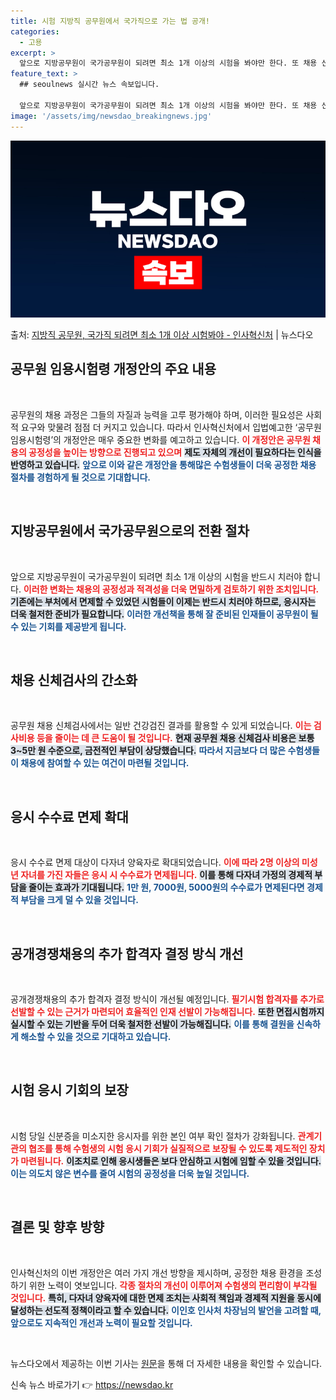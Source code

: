 ```yaml
---
title: 시험 지방직 공무원에서 국가직으로 가는 법 공개!
categories:
  - 고용
excerpt: >
  앞으로 지방공무원이 국가공무원이 되려면 최소 1개 이상의 시험을 봐야만 한다. 또 채용 신체검사로 일반건강검…
feature_text: >
  ## seoulnews 실시간 뉴스 속보입니다.

  앞으로 지방공무원이 국가공무원이 되려면 최소 1개 이상의 시험을 봐야만 한다. 또 채용 신체검사로 일반건강검…
image: '/assets/img/newsdao_breakingnews.jpg'
---
```


![뉴스다오 속보](/assets/img/newsdao_breakingnews.jpg)

<p>출처: <a href="https://newsdao.kr/2053" rel="dofollow">지방직 공무원, 국가직 되려면 최소 1개 이상 시험봐야 - 인사혁신처</a> | 뉴스다오</p>

<h2 data-ke-size="size26">공무원 임용시험령 개정안의 주요 내용</h2>

<p data-ke-size="size16">&nbsp;</p>

공무원의 채용 과정은 그들의 자질과 능력을 고루 평가해야 하며, 이러한 필요성은 사회적 요구와 맞물려 점점 더 커지고 있습니다. 따라서 인사혁신처에서 입법예고한 ‘공무원임용시험령’의 개정안은 매우 중요한 변화를 예고하고 있습니다. <b><span style="color: #ee2323;">이 개정안은 공무원 채용의 공정성을 높이는 방향으로 진행되고 있으며</span></b> <b><span style="background-color: #21538527;">제도 자체의 개선이 필요하다는 인식을 반영하고 있습니다.</span></b> <b><span style="color: #1a5490;">앞으로 이와 같은 개정안을 통해많은 수험생들이 더욱 공정한 채용 절차를 경험하게 될 것으로 기대합니다.</span></b>

<p data-ke-size="size16">&nbsp;</p>

<h2 data-ke-size="size26">지방공무원에서 국가공무원으로의 전환 절차</h2>

<p data-ke-size="size16">&nbsp;</p>

앞으로 지방공무원이 국가공무원이 되려면 최소 1개 이상의 시험을 반드시 치러야 합니다. <b><span style="color: #ee2323;">이러한 변화는 채용의 공정성과 적격성을 더욱 면밀하게 검토하기 위한 조치입니다.</span></b> <b><span style="background-color: #21538527;">기존에는 부처에서 면제할 수 있었던 시험들이 이제는 반드시 치러야 하므로, 응시자는 더욱 철저한 준비가 필요합니다.</span></b> <b><span style="color: #1a5490;">이러한 개선책을 통해 잘 준비된 인재들이 공무원이 될 수 있는 기회를 제공받게 됩니다.</span></b>

<p data-ke-size="size16">&nbsp;</p>

<h2 data-ke-size="size26">채용 신체검사의 간소화</h2>

<p data-ke-size="size16">&nbsp;</p>

공무원 채용 신체검사에서는 일반 건강검진 결과를 활용할 수 있게 되었습니다. <b><span style="color: #ee2323;">이는 검사비용 등을 줄이는 데 큰 도움이 될 것입니다.</span></b> <b><span style="background-color: #21538527;">현재 공무원 채용 신체검사 비용은 보통 3~5만 원 수준으로, 금전적인 부담이 상당했습니다.</span></b> <b><span style="color: #1a5490;">따라서 지금보다 더 많은 수험생들이 채용에 참여할 수 있는 여건이 마련될 것입니다.</span></b>

<p data-ke-size="size16">&nbsp;</p>

<h2 data-ke-size="size26">응시 수수료 면제 확대</h2>

<p data-ke-size="size16">&nbsp;</p>

응시 수수료 면제 대상이 다자녀 양육자로 확대되었습니다. <b><span style="color: #ee2323;">이에 따라 2명 이상의 미성년 자녀를 가진 자들은 응시 시 수수료가 면제됩니다.</span></b> <b><span style="background-color: #21538527;">이를 통해 다자녀 가정의 경제적 부담을 줄이는 효과가 기대됩니다.</span></b> <b><span style="color: #1a5490;">1만 원, 7000원, 5000원의 수수료가 면제된다면 경제적 부담을 크게 덜 수 있을 것입니다.</span></b>

<p data-ke-size="size16">&nbsp;</p>

<h2 data-ke-size="size26">공개경쟁채용의 추가 합격자 결정 방식 개선</h2>

<p data-ke-size="size16">&nbsp;</p>

공개경쟁채용의 추가 합격자 결정 방식이 개선될 예정입니다. <b><span style="color: #ee2323;">필기시험 합격자를 추가로 선발할 수 있는 근거가 마련되어 효율적인 인재 선발이 가능해집니다.</span></b> <b><span style="background-color: #21538527;">또한 면접시험까지 실시할 수 있는 기반을 두어 더욱 철저한 선발이 가능해집니다.</span></b> <b><span style="color: #1a5490;">이를 통해 결원을 신속하게 해소할 수 있을 것으로 기대하고 있습니다.</span></b>

<p data-ke-size="size16">&nbsp;</p>

<h2 data-ke-size="size26">시험 응시 기회의 보장</h2>

<p data-ke-size="size16">&nbsp;</p>

시험 당일 신분증을 미소지한 응시자를 위한 본인 여부 확인 절차가 강화됩니다. <b><span style="color: #ee2323;">관계기관의 협조를 통해 수험생의 시험 응시 기회가 실질적으로 보장될 수 있도록 제도적인 장치가 마련됩니다.</span></b> <b><span style="background-color: #21538527;">이조치로 인해 응시생들은 보다 안심하고 시험에 임할 수 있을 것입니다.</span></b> <b><span style="color: #1a5490;">이는 의도치 않은 변수를 줄여 시험의 공정성을 더욱 높일 것입니다.</span></b>

<p data-ke-size="size16">&nbsp;</p>

<h2 data-ke-size="size26">결론 및 향후 방향</h2>

<p data-ke-size="size16">&nbsp;</p>

인사혁신처의 이번 개정안은 여러 가지 개선 방향을 제시하며, 공정한 채용 환경을 조성하기 위한 노력이 엿보입니다. <b><span style="color: #ee2323;">각종 절차의 개선이 이루어져 수험생의 편리함이 부각될 것입니다.</span></b> <b><span style="background-color: #21538527;">특히, 다자녀 양육자에 대한 면제 조치는 사회적 책임과 경제적 지원을 동시에 달성하는 선도적 정책이라고 할 수 있습니다.</span></b> <b><span style="color: #1a5490;">이인호 인사처 차장님의 발언을 고려할 때, 앞으로도 지속적인 개선과 노력이 필요할 것입니다.</span></b>

<p data-ke-size="size16">&nbsp;</p>

뉴스다오에서 제공하는 이번 기사는 <a href="https://newsdao.kr/2053">원문</a>을 통해 더 자세한 내용을 확인할 수 있습니다. 

신속 뉴스 바로가기 👉 <a href="https://newsdao.kr" rel="dofollow">https://newsdao.kr</a>



